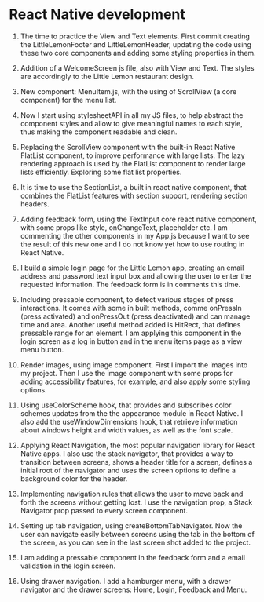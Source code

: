 # React Native development

1. The time to practice the View and Text elements. First commit creating the LittleLemonFooter and LittleLemonHeader, updating the code using these two core components and adding some styling properties in them.

2. Addition of a WelcomeScreen js file, also with View and Text. The styles are accordingly to the Little Lemon restaurant design.

3. New component: MenuItem.js, with the using of ScrollView (a core component) for the menu list.

4. Now I start using stylesheetAPI in all my JS files, to help abstract the component styles and allow to give meaningful names to each style, thus making the component readable and clean.

5. Replacing the ScrollView component with the built-in React Native FlatList component, to improve performance with large lists. The lazy rendering approach is used by the FlatList component to render large lists efficiently. Exploring some flat list properties.

6. It is time to use the SectionList, a built in react native component, that combines the FlatList features with section support, rendering section headers.

7. Adding feedback form, using the TextInput core react native component, with some props like style, onChangeText, placeholder etc. I am commenting the other components in my App.js because I want to see the result of this new one and I do not know yet how to use routing in React Native.

8. I build a simple login page for the Little Lemon app, creating an email address and password text input box and allowing the user to enter the requested information. The feedback form is in comments this time.

9. Including pressable component, to detect various stages of press interactions. It comes with some in built methods, comme onPressIn (press activated) and onPressOut (press deactivated) and can manage time and area. Another useful method added is HitRect, that defines pressable range for an element. I am applying this component in the login screen as a log in button and in the menu items page as a view menu button.

10. Render images, using image component. First I import the images into my project. Then I use the image component with some props for adding accessibility features, for example, and also apply some styling options.

11. Using useColorScheme hook, that provides and subscribes color schemes updates from the the appearance module in React Native. I also add the useWindowDimensions hook, that retrieve information about windows height and width values, as well as the font scale.

12. Applying React Navigation, the most popular navigation library for React Native apps. I also use the stack navigator, that provides a way to transition between screens, shows a header title for a screen, defines a initial root of the navigator and uses the screen options to define a background color for the header.

13. Implementing navigation rules that allows the user to move back and forth the screens without getting lost. I use the navigation prop, a Stack Navigator prop passed to every screen component.

14. Setting up tab navigation, using createBottomTabNavigator. Now the user can navigate easily between screens using the tab in the bottom of the screen, as you can see in the last screen shot added to the project.

15. I am adding a pressable component in the feedback form and a email validation in the login screen.

16. Using drawer navigation. I add a hamburger menu, with a drawer navigator and the drawer screens: Home, Login, Feedback and Menu.

